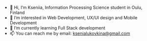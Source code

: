 - 👋 Hi, I’m Kseniia, Information Processing Science student in Oulu, Finland
- 👀 I’m interested in Web Development, UX/UI design and Mobile Development
- 🌱 I’m currently learning Full Stack development 
- 📫 You can reach me by email: ksenialukovkina@gmail.com


<!---
klukovki23/klukovki23 is a ✨ special ✨ repository because its `README.md` (this file) appears on your GitHub profile.
You can click the Preview link to take a look at your changes.
--->
